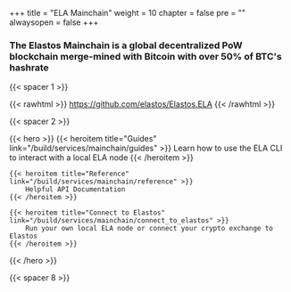 

+++
title = "ELA Mainchain"
weight = 10
chapter = false
pre = ""
alwaysopen = false
+++

### The Elastos Mainchain is a global decentralized PoW blockchain merge-mined with Bitcoin with over 50% of BTC's hashrate

{{< spacer 1 >}}

{{< rawhtml >}}
    <a target="_blank" href="https://github.com/elastos/Elastos.ELA" style="color: #333; font-size: 26px;">
        <i class="fab fa-github"></i> https://github.com/elastos/Elastos.ELA
    </a>
{{< /rawhtml >}}

{{< spacer 2 >}}

{{< hero >}}
    {{< heroitem title="Guides" link="/build/services/mainchain/guides" >}}
        Learn how to use the ELA CLI to interact with a local ELA node
    {{< /heroitem >}}
    
    {{< heroitem title="Reference" link="/build/services/mainchain/reference" >}}
        Helpful API Documentation
    {{< /heroitem >}}   
    
    {{< heroitem title="Connect to Elastos" link="/build/services/mainchain/connect_to_elastos" >}}
        Run your own local ELA node or connect your crypto exchange to Elastos
    {{< /heroitem >}}
{{< /hero >}}

{{< spacer 8 >}}
